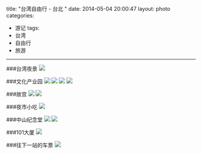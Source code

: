 title: "台湾自由行 - 台北 "
date: 2014-05-04 20:00:47
layout: photo
categories:
- 游记
tags:
- 台湾
- 自由行
- 旅游
---
###台湾夜景
![](/static/taibei/IMG_0020.jpg)


###文化产业园
![](/static/taibei/P4270455.jpg)
![](/static/taibei/P4270460.jpg)
![](/static/taibei/P4270461.jpg)
![](/static/taibei/IMG_0022.jpg)

###故宫
![](/static/taibei/P4270494.jpg)
![](/static/taibei/IMG_0025.jpg)

###夜市小吃
![](/static/taibei/IMG_0034.jpg)

###中山纪念堂
![](/static/taibei/P4270489.jpg)
![](/static/taibei/P4270476.jpg)

###101大厦
![](/static/taibei/P4270492.jpg)

###往下一站的车票
![](/static/taibei/IMG_0038.jpg)